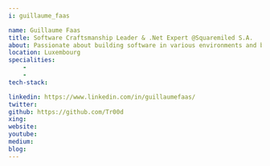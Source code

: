 ```yaml
---
i: guillaume_faas

name: Guillaume Faas
title: Software Craftsmanship Leader & .Net Expert @Squaremiled S.A.
about: Passionate about building software in various environments and business sectors | Focus on not just when "It Works", it must also be done well | Mentoring, sharing knowledge and team contribution
location: Luxembourg
specialities:
    - 
    - 
tech-stack: 

linkedin: https://www.linkedin.com/in/guillaumefaas/
twitter: 
github: https://github.com/Tr00d
xing: 
website: 
youtube: 
medium: 
blog: 
---
```

